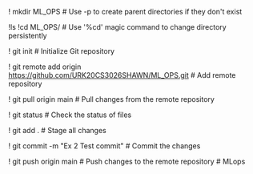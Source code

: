 ! mkdir ML_OPS  # Use -p to create parent directories if they don't exist

!ls
!cd ML_OPS/  # Use '%cd' magic command to change directory persistently

! git init  # Initialize Git repository

! git remote add origin https://github.com/URK20CS3026SHAWN/ML_OPS.git  # Add remote repository

! git pull origin main  # Pull changes from the remote repository

! git status  # Check the status of files

! git add .  # Stage all changes

! git commit -m "Ex 2 Test commit"  # Commit the changes

! git push origin main  # Push changes to the remote repository # MLops
